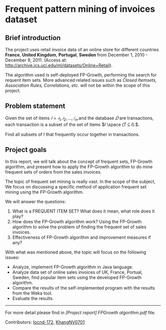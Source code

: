 # Frequent pattern mining of invoices dataset

## Brief introduction
The project uses retail invoice data of an online store for different countries
**France**, **United Kingdom**, **Portugal**, **Sweden** from December 1, 2010 - December 9, 2011. (Access
at: http://archive.ics.uci.edu/ml/datasets/Online+Retail).


The algorithm used is self-deployed FP-Growth, performing the search for requent item sets.
More advanced related issues such as *Closed Itemsets, Association Rules, Correlations, etc.* will not be within the scope of this project.

## Problem statement
Given the set of items $𝐼 = {𝑖_1, 𝑖_2, … , 𝑖_𝑚}$ and the database $𝐷$ are transactions,
each transaction is a subset of the set of items $𝐼 \space (𝑇 ⊆ 𝐼).$.

Find all subsets of I that frequently occur together
in transactions.

## Project goals
In this report, we will talk about the concept of frequent sets, FP-Growth algorithm, and present how to apply the FP-Growth algorithm to do mine frequent sets of orders from the sales invoices.

The topic of frequent set mining is really vast. In the scope of the subject, We focus on discussing a specific method of application frequent set mining using the FP-Growth algorithm. 

We will answer the questions: 

1. What is a FREQUENT ITEM SET? What does it mean, what role does it play?
2. How does the FP-Growth algorithm work? Using the FP-Growth algorithm to solve the problem of finding the frequent set of sales invoices.
3. Effectiveness of FP-Growth algorithm and improvement measures if any?


With what was mentioned above, the topic will focus on the following issues:
- Analyze, implement FP-Growth algorithm in
Java language.
- Analyze data set of online sales invoices of UK, France, Portual, Sweden, find popular item sets using the developed FP-Growth algorithm.
- Compare the results of the self-implemented program with the results from the Weka tool.
- Evaluate the results.

---
For more detail please find in *[Project report] FPGrowth algorithm.pdf* file.

Contributors: [locnd-172](https://github.com/locnd-172), [KhangNV0701](https://github.com/KhangNV0701)